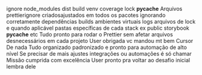 ignore
node_modules
dist
build
venv
coverage
lock
__pycache__
 Arquivos prettierignore criadosajustados em todos os pacotes ignorando corretamente dependências builds ambientes virtuais logs arquivos de lock e quando aplicável pastas específicas de cada stack ex public storybook __pycache__ etc
Tudo pronto para rodar o Prettier sem afetar arquivos desnecessários em cada projeto
User
obrigada vc mandou mt bem
Cursor
 De nada Tudo organizado padronizado e pronto para automação de alto nível
Se precisar de mais ajustes integrações ou automações é só chamar
Missão cumprida com excelência 
User
pronto pra voltar ao desafio inicial lembra dele
